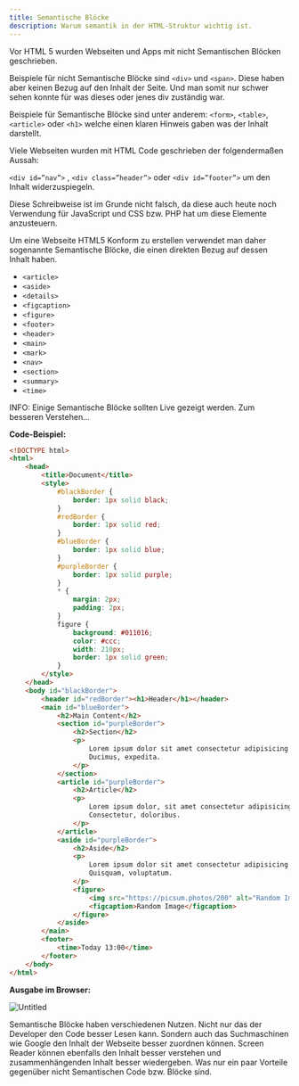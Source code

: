 ```yaml
---
title: Semantische Blöcke
description: Warum semantik in der HTML-Struktur wichtig ist.
---
```


Vor HTML 5 wurden Webseiten und Apps mit nicht Semantischen Blöcken geschrieben.

Beispiele für nicht Semantische Blöcke sind `<div>` und `<span>`. Diese haben aber keinen Bezug auf den Inhalt der Seite. Und man somit nur schwer sehen konnte für was dieses oder jenes div zuständig war.

Beispiele für Semantische Blöcke sind unter anderem: `<form>`, `<table>`, `<article>` oder `<h1>` welche einen klaren Hinweis gaben was der Inhalt darstellt.

Viele Webseiten wurden mit HTML Code geschrieben der folgendermaßen Aussah:

`<div id=”nav”>` , `<div class=”header”>` oder `<div id=”footer”>` um den Inhalt widerzuspiegeln.

Diese Schreibweise ist im Grunde nicht falsch, da diese auch heute noch Verwendung für JavaScript und CSS bzw. PHP hat um diese Elemente anzusteuern.

Um eine Webseite HTML5 Konform zu erstellen verwendet man daher sogenannte Semantische Blöcke, die einen direkten Bezug auf dessen Inhalt haben.

- `<article>`
- `<aside>`
- `<details>`
- `<figcaption>`
- `<figure>`
- `<footer>`
- `<header>`
- `<main>`
- `<mark>`
- `<nav>`
- `<section>`
- `<summary>`
- `<time>`

INFO: Einige Semantische Blöcke sollten Live gezeigt werden. Zum besseren Verstehen…

**Code-Beispiel:**

```html
<!DOCTYPE html>
<html>
    <head>
        <title>Document</title>
        <style>
            #blackBorder {
                border: 1px solid black;
            }
            #redBorder {
                border: 1px solid red;
            }
            #blueBorder {
                border: 1px solid blue;
            }
            #purpleBorder {
                border: 1px solid purple;
            }
            * {
                margin: 2px;
                padding: 2px;
            }
            figure {
                background: #011016;
                color: #ccc;
                width: 210px;
                border: 1px solid green;
            }
        </style>
    </head>
    <body id="blackBorder">
        <header id="redBorder"><h1>Header</h1></header>
        <main id="blueBorder">
            <h2>Main Content</h2>
            <section id="purpleBorder">
                <h2>Section</h2>
                <p>
                    Lorem ipsum dolor sit amet consectetur adipisicing elit.
                    Ducimus, expedita.
                </p>
            </section>
            <article id="purpleBorder">
                <h2>Article</h2>
                <p>
                    Lorem ipsum dolor, sit amet consectetur adipisicing elit.
                    Consectetur, doloribus.
                </p>
            </article>
            <aside id="purpleBorder">
                <h2>Aside</h2>
                <p>
                    Lorem ipsum dolor sit amet consectetur adipisicing elit.
                    Quisquam, voluptatum.
                </p>
                <figure>
                    <img src="https://picsum.photos/200" alt="Random Image" />
                    <figcaption>Random Image</figcaption>
                </figure>
            </aside>
        </main>
        <footer>
            <time>Today 13:00</time>
        </footer>
    </body>
</html>
```

**Ausgabe im Browser:**

![Untitled](1%204%20Semantische%20Blo%CC%88cke%20%5BHTML5%5D%2064137b334d7c4afc85dcc489e6cffcb7/Untitled.png)

Semantische Blöcke haben verschiedenen Nutzen.
Nicht nur das der Developer den Code besser Lesen kann. Sondern auch das Suchmaschinen wie Google den Inhalt der Webseite besser zuordnen können. Screen Reader können ebenfalls den Inhalt besser verstehen und zusammenhängenden Inhalt besser wiedergeben. Was nur ein paar Vorteile gegenüber nicht Semantischen Code bzw. Blöcke sind.
